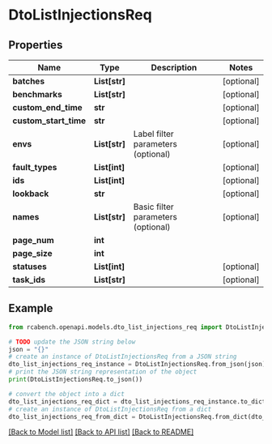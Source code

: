 # DtoListInjectionsReq


## Properties

Name | Type | Description | Notes
------------ | ------------- | ------------- | -------------
**batches** | **List[str]** |  | [optional] 
**benchmarks** | **List[str]** |  | [optional] 
**custom_end_time** | **str** |  | [optional] 
**custom_start_time** | **str** |  | [optional] 
**envs** | **List[str]** | Label filter parameters (optional) | [optional] 
**fault_types** | **List[int]** |  | [optional] 
**ids** | **List[int]** |  | [optional] 
**lookback** | **str** |  | [optional] 
**names** | **List[str]** | Basic filter parameters (optional) | [optional] 
**page_num** | **int** |  | 
**page_size** | **int** |  | 
**statuses** | **List[int]** |  | [optional] 
**task_ids** | **List[str]** |  | [optional] 

## Example

```python
from rcabench.openapi.models.dto_list_injections_req import DtoListInjectionsReq

# TODO update the JSON string below
json = "{}"
# create an instance of DtoListInjectionsReq from a JSON string
dto_list_injections_req_instance = DtoListInjectionsReq.from_json(json)
# print the JSON string representation of the object
print(DtoListInjectionsReq.to_json())

# convert the object into a dict
dto_list_injections_req_dict = dto_list_injections_req_instance.to_dict()
# create an instance of DtoListInjectionsReq from a dict
dto_list_injections_req_from_dict = DtoListInjectionsReq.from_dict(dto_list_injections_req_dict)
```
[[Back to Model list]](../README.md#documentation-for-models) [[Back to API list]](../README.md#documentation-for-api-endpoints) [[Back to README]](../README.md)


